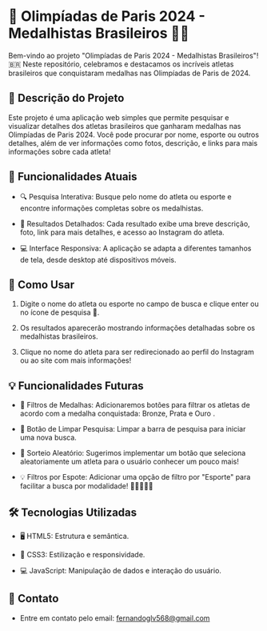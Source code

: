 # 🥇 Olimpíadas de Paris 2024 - Medalhistas Brasileiros 🥈🥉
Bem-vindo ao projeto "Olimpíadas de Paris 2024 - Medalhistas Brasileiros"! 🇧🇷 Neste repositório, celebramos e destacamos os incríveis atletas brasileiros que conquistaram medalhas nas Olimpíadas de Paris de 2024. 

## 📜 Descrição do Projeto
Este projeto é uma aplicação web simples que permite pesquisar e visualizar detalhes dos atletas brasileiros que ganharam medalhas nas Olimpíadas de Paris 2024. Você pode procurar por nome, esporte ou outros detalhes, além de ver informações como fotos, descrição, e links para mais informações sobre cada atleta!

## 🎯 Funcionalidades Atuais

- 🔍 Pesquisa Interativa: Busque pelo nome do atleta ou esporte e encontre informações completas sobre os medalhistas.

- 📄 Resultados Detalhados: Cada resultado exibe uma breve descrição, foto, link para mais detalhes, e acesso ao Instagram do atleta.

- 💻 Interface Responsiva: A aplicação se adapta a diferentes tamanhos de tela, desde desktop até dispositivos móveis.

## 📸 Como Usar
1. Digite o nome do atleta ou esporte no campo de busca e clique enter ou no ícone de pesquisa 🔎.

2. Os resultados aparecerão mostrando informações detalhadas sobre os medalhistas brasileiros.

3. Clique no nome do atleta para ser redirecionado ao perfil do Instagram ou ao site com mais informações!

## 💡 Funcionalidades Futuras

- 🥇 Filtros de Medalhas: Adicionaremos botões para filtrar os atletas de acordo com a medalha conquistada: Bronze, Prata e Ouro .

- 🧹 Botão de Limpar Pesquisa: Limpar a barra de pesquisa para iniciar uma nova busca.

- 🔀 Sorteio Aleatório: Sugerimos implementar um botão que seleciona aleatoriamente um atleta para o usuário conhecer um pouco mais!

- 💡 Filtros por Espote: Adicionar uma opção de filtro por "Esporte" para facilitar a busca por modalidade! 🏀🏊‍♂️🤸‍♀️

## 🛠️ Tecnologias Utilizadas

- 🖥️ HTML5: Estrutura e semântica.

- 🎨 CSS3: Estilização e responsividade.

- 💻 JavaScript: Manipulação de dados e interação do usuário.

## 📧 Contato

- Entre em contato pelo email: fernandoglv568@gmail.com
